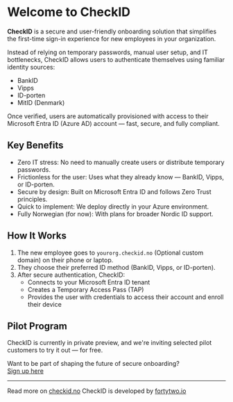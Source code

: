 # Welcome to CheckID

**CheckID** is a secure and user-friendly onboarding solution that simplifies the first-time sign-in experience for new employees in your organization.

Instead of relying on temporary passwords, manual user setup, and IT bottlenecks, CheckID allows users to authenticate themselves using familiar identity sources:

- BankID  
- Vipps  
- ID-porten
- MitID (Denmark)

Once verified, users are automatically provisioned with access to their Microsoft Entra ID (Azure AD) account — fast, secure, and fully compliant.

## Key Benefits

- Zero IT stress: No need to manually create users or distribute temporary passwords.
- Frictionless for the user: Uses what they already know — BankID, Vipps, or ID-porten.
- Secure by design: Built on Microsoft Entra ID and follows Zero Trust principles.
- Quick to implement: We deploy directly in your Azure environment.
- Fully Norwegian (for now): With plans for broader Nordic ID support.

## How It Works

1. The new employee goes to `yourorg.checkid.no` (Optional custom domain) on their phone or laptop.
2. They choose their preferred ID method (BankID, Vipps, or ID-porten).
3. After secure authentication, CheckID:
   - Connects to your Microsoft Entra ID tenant
   - Creates a Temporary Access Pass (TAP)
   - Provides the user with credentials to access their account and enroll their device

## Pilot Program

CheckID is currently in private preview, and we're inviting selected pilot customers to try it out — for free.

Want to be part of shaping the future of secure onboarding?  
[Sign up here](https://forms.office.com/e/mLFRhideFV)

---

Read more on [checkid.no](https://checkid.no)
CheckID is developed by [fortytwo.io](https://fortytwo.io)
